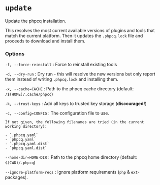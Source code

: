 # `update`

Update the phpcq installation.

This resolves the most current available versions of plugins and tools that match the current platform.
Then it updates the `.phpcq.lock` file and proceeds to download and install them.

### Options

`-f, --force-reinstall`
:   Force to reinstall existing tools

`-d, --dry-run`
:   Dry run - this will resolve the new versions but only report them instead of writing `.phpcq.lock` and installing
    them.

`-x, --cache=CACHE`
:   Path to the phpcq cache directory (default: `/$(HOME)/.cache/phpcq`)

`-k, --trust-keys`
:   Add all keys to trusted key storage (**discouraged!**)

`-c, --config=CONFIG`
:   The configuration file to use.

    If not given, the following filenames are tried (in the current working directory):

    - `.phpcq.yaml`
    - `phpcq.yaml`
    - `.phpcq.yaml.dist`
    - `phpcq.yaml.dist`

`--home-dir=HOME-DIR`
:   Path to the phpcq home directory (default: `$(CWD)/.phpcq`)

`--ignore-platform-reqs`
:   Ignore platform requirements (`php` & `ext-` packages).
